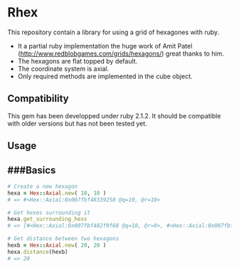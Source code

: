 # Rhex
This repository contain a library for using a grid of hexagones with ruby.

* It a partial ruby implementation the huge work of Amit Patel (http://www.redblobgames.com/grids/hexagons/) great thanks to him.
* The hexagons are flat topped by default.
* The coordinate system is axial.
* Only required methods are implemented in the cube object.

## Compatibility

This gem has been developped under ruby 2.1.2. It should be compatible with older versions but has not been tested yet.

## Usage

###Basics
------

```ruby
# Create a new hexagon
hexa = Hex::Axial.new( 10, 10 )
# => #<Hex::Axial:0x007fbf48339258 @q=10, @r=10>

# Get hexes surrounding it
hexa.get_surrounding_hexs
# => [#<Hex::Axial:0x007fbf482f9f68 @q=10, @r=9>, #<Hex::Axial:0x007fbf482f9f40 @q=11, @r=9>, #<Hex::Axial:0x007fbf482f9ef0 @q=11, @r=10>, #<Hex::Axial:0x007fbf482f9ec8 @q=10, @r=11>, #<Hex::Axial:0x007fbf482f9ea0 @q=9, @r=11>, #<Hex::Axial:0x007fbf482f9e78 @q=9, @r=10>]

# Get distance between two hexagons
hexb = Hex::Axial.new( 20, 20 )
hexa.distance(hexb)
# => 20
```

